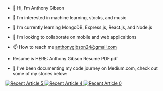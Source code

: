 - 👋 Hi, I’m Anthony Gibson
- 👀 I’m interested in machine learning, stocks, and music
- 🌱 I’m currently learning MongoDB, Express.js, React.js, and Node.js
- 💞️ I’m looking to collaborate on mobile and web applicaitions
- 📫 How to reach me anthonygibson24@gmail.com

- Resume is HERE: Anthony Gibson Resume PDF.pdf

- 📝 I've been documenting my code journey on Medium.com, check out some of my stories below:

<a target="_blank" href="https://github-readme-medium-recent-article.vercel.app/medium/@anthonycg_/5"><img src="https://github-readme-medium-recent-article.vercel.app/medium/@anthonycg_/5" alt="Recent Article 5"> 
<a target="_blank" href="https://github-readme-medium-recent-article.vercel.app/medium/@anthonycg_/4"><img src="https://github-readme-medium-recent-article.vercel.app/medium/@anthonycg_/4" alt="Recent Article 4"> 
<a target="_blank" href="https://github-readme-medium-recent-article.vercel.app/medium/@anthonycg_/0"><img src="https://github-readme-medium-recent-article.vercel.app/medium/@anthonycg_/0" alt="Recent Article 0"> 

  

<!---
anthonycg/anthonycg is a ✨ special ✨ repository because its `README.md` (this file) appears on your GitHub profile.
You can click the Preview link to take a look at your changes.
--->
